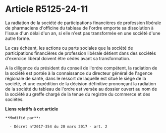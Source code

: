 # Article R5125-24-11

La radiation de la société de participations financières de profession libérale de pharmaciens d'officine du tableau de
l'ordre emporte sa dissolution à l'issue d'un délai d'un an, si elle n'est pas transformée en une société d'une autre forme.

Le cas échéant, les actions ou parts sociales que la société de participations financières de profession libérale détient
dans des sociétés d'exercice libéral doivent être cédés avant sa transformation.

A la diligence du président du conseil de l'ordre compétent, la radiation de la société est portée à la connaissance du
directeur général de l'agence régionale de santé, dans le ressort de laquelle est situé le siège de la société, et une
expédition de la décision définitive prononçant la radiation de la société du tableau de l'ordre est versée au dossier ouvert
au nom de la société au greffe chargé de la tenue du registre du commerce et des sociétés.

**Liens relatifs à cet article**

	**Modifié par**:

	  - Décret n°2017-354 du 20 mars 2017 - art. 2
